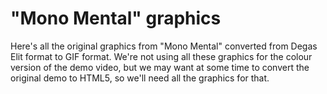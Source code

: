 # "Mono Mental" graphics

Here's all the original graphics from "Mono Mental" converted from Degas Elit format to GIF format. We're not using all these graphics for the colour version of the demo video, but we may want at some time to convert the original demo to HTML5, so we'll need all the graphics for that.
